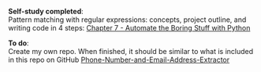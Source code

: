 **Self-study completed**:<br>
Pattern matching with regular expressions: concepts, project outline, and writing code in 4 steps: [Chapter 7 - Automate the Boring Stuff with Python](https://automatetheboringstuff.com/2e/chapter7/)


**To do**:<br> 
Create my own repo. When finished, it should be similar to what is included in this repo on GitHub
[Phone-Number-and-Email-Address-Extractor](https://github.com/SLakhani1/Phone-Number-and-Email-Address-Extractor)
